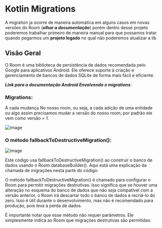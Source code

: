 # Kotlin Migrations

A migration ja ocorre de maneira automatica em alguns casos em novas versões do Room (**_olhar a
documentação_**) porém dentro desse projeto poderemos trabalhar primeiro de maneira manual para que
possamos tratar quando pegarmos um **projeto legado** no qual não poderemos atualizar a lib
## Visão Geral

O Room é uma biblioteca de persistência de dados recomendada pelo Google para aplicativos Android.
Ele oferece suporte à criação e gerenciamento de bancos de dados SQLite de forma mais fácil e
eficiente.

**_Link para a documentação Android Envolvendo o migrations_**:

### Migrations:

A cada mudança No nosso room, ou seja, a cada adição de uma entidade ou algo assim precisamos mudar
a versão do nosso room, por padrão ele vem como versão = 1.

![image](https://github.com/Mateuxx/Android-Basics-Study/assets/83120884/c6b0de36-c083-4aa4-983a-a7f1df463e30)

### O método fallbackToDestructiveMigration():

![image](https://github.com/Mateuxx/Android-Basics-Study/assets/83120884/e3ad1ead-3405-4fe0-a006-cf631a6383d2)

Este código usa fallbackToDestructiveMigration() ao construir o banco de dados usando o
Room.databaseBuilder(). Aqui está uma explicação da chamada de migrações nesta parte do código:

O método fallbackToDestructiveMigration() é chamado para configurar o Room para permitir migrações
destrutivas. Isso significa que se houver uma alteração no esquema do banco de dados que não seja
compatível com a versão anterior, o Room irá descartar todo o banco de dados e recriá-lo do zero.
Isso é útil durante o desenvolvimento, mas não é recomendado para produção, pois leva à perda de
dados.

É importante notar que esse método não requer parâmetros. Ele simplesmente indica ao Room que
migrações destrutivas são permitidas.

